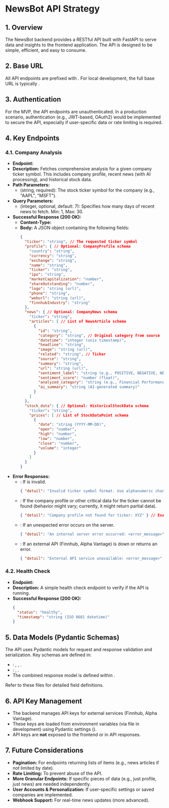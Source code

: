 # NewsBot API Strategy

## 1. Overview

The NewsBot backend provides a RESTful API built with FastAPI to serve data and insights to the frontend application. The API is designed to be simple, efficient, and easy to consume.

## 2. Base URL

All API endpoints are prefixed with . For local development, the full base URL is typically .

## 3. Authentication

For the MVP, the API endpoints are unauthenticated. In a production scenario, authentication (e.g., JWT-based, OAuth2) would be implemented to secure the API, especially if user-specific data or rate limiting is required.

## 4. Key Endpoints

### 4.1. Company Analysis

*   **Endpoint:**
*   **Description:** Fetches comprehensive analysis for a given company ticker symbol. This includes company profile, recent news (with AI processing), and historical stock data.
*   **Path Parameters:**
    *    (string, required): The stock ticker symbol for the company (e.g., "AAPL", "MSFT").
*   **Query Parameters:**
    *    (integer, optional, default: 7): Specifies how many days of recent news to fetch. Min: 1, Max: 30.
*   **Successful Response (200 OK):**
    *   **Content-Type:**
    *   **Body:** A JSON object containing the following fields:
        ```json
        {
          "ticker": "string", // The requested ticker symbol
          "profile": { // Optional: CompanyProfile schema
            "country": "string",
            "currency": "string",
            "exchange": "string",
            "name": "string",
            "ticker": "string",
            "ipo": "string",
            "marketCapitalization": "number",
            "shareOutstanding": "number",
            "logo": "string (url)",
            "phone": "string",
            "weburl": "string (url)",
            "finnhubIndustry": "string"
          },
          "news": { // Optional: CompanyNews schema
            "ticker": "string",
            "articles": [ // List of NewsArticle schema
              {
                "id": "string",
                "category": "string", // Original category from source
                "datetime": "integer (unix timestamp)",
                "headline": "string",
                "image": "string (url)",
                "related": "string", // Ticker
                "source": "string",
                "summary": "string",
                "url": "string (url)",
                "sentiment_label": "string (e.g., POSITIVE, NEGATIVE, NEUTRAL, ERROR)",
                "sentiment_score": "number (float)",
                "analyzed_category": "string (e.g., Financial Performance, Product Launch)",
                "ai_summary": "string (AI-generated summary)"
              }
            ]
          },
          "stock_data": { // Optional: HistoricalStockData schema
            "ticker": "string",
            "prices": [ // List of StockDataPoint schema
              {
                "date": "string (YYYY-MM-DD)",
                "open": "number",
                "high": "number",
                "low": "number",
                "close": "number",
                "volume": "integer"
              }
            ]
          }
        }
        ```
*   **Error Responses:**
    *   : If  is invalid.
        ```json
        { "detail": "Invalid ticker symbol format. Use alphanumeric characters." }
        ```
    *   : If the company profile or other critical data for the ticker cannot be found (behavior might vary; currently, it might return partial data).
        ```json
        { "detail": "Company profile not found for ticker: XYZ" } // Example
        ```
    *   : If an unexpected error occurs on the server.
        ```json
        { "detail": "An internal server error occurred: <error_message>" }
        ```
    *   : If an external API (Finnhub, Alpha Vantage) is down or returns an error.
        ```json
        { "detail": "External API service unavailable: <error_message>" }
        ```

### 4.2. Health Check

*   **Endpoint:**
*   **Description:** A simple health check endpoint to verify if the API is running.
*   **Successful Response (200 OK):**
    ```json
    {
      "status": "healthy",
      "timestamp": "string (ISO 8601 datetime)"
    }
    ```

## 5. Data Models (Pydantic Schemas)

The API uses Pydantic models for request and response validation and serialization. Key schemas are defined in:

*   : , , .
*   : , .
*   The combined response model  is defined within .

Refer to these files for detailed field definitions.

## 6. API Key Management

*   The backend manages API keys for external services (Finnhub, Alpha Vantage).
*   These keys are loaded from environment variables (via  file in development) using Pydantic settings ().
*   API keys are **not** exposed to the frontend or in API responses.

## 7. Future Considerations

*   **Pagination:** For endpoints returning lists of items (e.g., news articles if not limited by date).
*   **Rate Limiting:** To prevent abuse of the API.
*   **More Granular Endpoints:** If specific pieces of data (e.g., just profile, just news) are needed independently.
*   **User Accounts & Personalization:** If user-specific settings or saved companies are implemented.
*   **Webhook Support:** For real-time news updates (more advanced).
